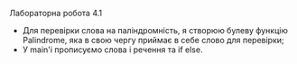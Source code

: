 Лабораторна робота 4.1

- Для перевірки слова на паліндромність, я створюю булеву функцію Palindrome, яка в свою чергу приймає в себе слово для перевірки; 
- У main'і прописуємо слова і речення та if else.
